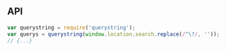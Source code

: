 ## API ##

``` javascript
var querystring = require('querystring');
var querys = querystring(window.location.search.replace(/^\?/, ''));
// {...}
```